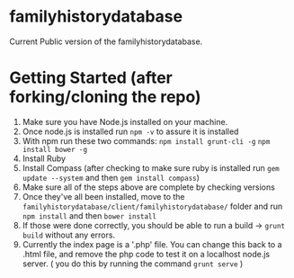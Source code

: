 familyhistorydatabase
=====================

Current Public version of the familyhistorydatabase.

Getting Started (after forking/cloning the repo)
================================================
1. Make sure you have Node.js installed on your machine.
2. Once node.js is installed run `npm -v` to assure it is installed
3. With npm run these two commands:
`npm install grunt-cli -g`
`npm install bower -g`
4. Install Ruby
5. Install Compass (after checking to make sure ruby is installed run `gem update --system` and then `gem install compass`)
6. Make sure all of the steps above are complete by checking versions
7. Once they've all been installed, move to the `familyhistorydatabase/client/familyhistorydatabase/` folder and run `npm install` and then `bower install`
8. If those were done correctly, you should be able to run a build -> `grunt build` without any errors.
9. Currently the index page is a '.php' file. You can change this back to a .html file, and remove the php code to test it on a localhost node.js server. ( you do this by running the command `grunt serve` )
